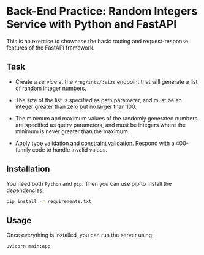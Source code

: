 # Back-End Practice: Random Integers Service with Python and FastAPI

This is an exercise to showcase the basic routing and request-response features
of the FastAPI framework.

## Task

* Create a service at the `/rng/ints/:size` endpoint that will generate a list
of random integer numbers.

* The size of the list is specified as path parameter, and must be an integer
greater than zero but no larger than 100.

* The minimum and maximum values of the randomly generated numbers are
specified as query parameters, and must be integers where the minimum is never
greater than the maximum.

* Apply type validation and constraint validation. Respond with a 400-family
code to handle invalid values.

## Installation

You need both `Python` and `pip`. Then you can use pip to install the
dependencies:

```bash
pip install -r requirements.txt
```

## Usage

Once everything is installed, you can run the server using:

```bash
uvicorn main:app
```
